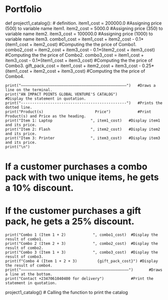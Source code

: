# Portfolio
def project1_catalog():  	# definition.
    item1_cost = 200000.0  	#Assigning price (500) to variable name item1.
    item2_cost = 5000.0  	#Assigning price (350) to variable name item2.
    item3_cost = 100000.0 	#Assigning price (1000) to variable name item3.
    combo1_cost = item1_cost + item2_cost - 0.1*(item1_cost + item2_cost)        #Computing the the price of Combo1.
    combo2_cost = item2_cost + item3_cost - 0.1*(item2_cost + item3_cost)        #Computing the the price of Combo2.
    combo3_cost = item1_cost + item3_cost - 0.1*(item1_cost + item3_cost)       #Computing the the price of Combo3.
    gift_pack_cost = item1_cost + item2_cost + item3_cost - 0.25*(item1_cost + item2_cost + item3_cost) 					#Computing the the price of Combo4.

    print("———————————————————————————————————————————————")   #Draws a line on the terminal.
    print("AN IMPACT POINTS GLOBAL VENTURE'S CATALOG")                        #Display the statement in quotation.
    print("-----------------------------------------------")   #Prints the dotted line.
    print("Product(s)                       Price")            #Print Product(s) and Price as the heading.
    print("Item 1: Laptop                 ", item1_cost)   #Display item1 and its price.
    print("Item 2: Flash                  ", item2_cost)   #Display item2 and its price.
    print("Item 3: Printer                ", item3_cost)   #Display item3 and its price.
    print("\n")
# If a customer purchases a combo pack with two unique items, he gets a 10% discount.  
# If the customer purchases a gift pack, he gets a 25% discount. 
    print("Combo 1 (Item 1 + 2)            ", combo1_cost)  #Display the result of combo1.
    print("Combo 2 (Item 2 + 3)            ", combo2_cost)  #Display the result of combo2.
    print("Combo 3 (Item 1 + 3)            ", combo3_cost)  #Display the result of combo3.
    print(f"Combo 4 (Item 1 + 2 + 3)         {gift_pack_cost}") #Display the result of combo4.
    print("————————————————————————————————————————————————")       #Draws a line at the bottom.
    print("Contact +2347061040400 for delivery")            #Print the statement in quotation.

project1_catalog() # Calling the function to print the catalog
